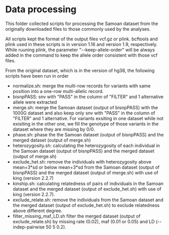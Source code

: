# Data processing
This folder collected scripts for processing the Samoan dataset from the originally downloaded files to those commonly used by the analyses. 

All scripts kept the format of the output files vcf.gz or plink. bcftools and plink used in these scripts is in version 1.16 and version 1.9, respectively.
While ruuning plink, the parameter "--keep-allele-order" will be always added in the command to keep the allele order consistent with those vcf files.

From the original dataset, which is in the version of hg38, the following scripts have been run in order 

- normalize.sh: merge the multi-row records for variants with same position into a one-row multi-allelic record.
- bisnpPASS: snv with "PASS" in the column of "FILTER" and 1 alternative allele were extracted
- merge.sh: merge the Samoan dataset (output of bisnpPASS) with the 1000G dataset and also keep only snv with "PASS" in the column of "FILTER" and 1 alternative.
  For variants exsiting in one dataset while not exisiting in the other one, we fill the genotype of those variants in the dataset where they are missing by 0/0.
- phase.sh: phase the the Samoan dataset (output of bisnpPASS) and the merged dataset (output of merge.sh)
- heterozygosity.sh: calculating the heterozygosity of each individual in the Samoan dataset (output of bisnpPASS) and the merged dataset (output of merge.sh)
- exclude_het.sh: remove the individuals with heterozygosity above mean+3\*sd or below mean+3\*sd from the Samoan dataset (output of bisnpPASS) and the merged dataset (output of merge.sh) with use of king (version 2.2.7)
- kinship.sh: calculating relatedness of pairs of individuals in the Samoan dataset and the merged dataset (output of exclude_het.sh) with use of king (version 2.2.7).
- exclude_relate.sh: remove the individuals from the Samoan dataset and the merged dataset (output of exclude_het.sh) to exclude relatedness above different degree. 
- filter_missing_maf_LD.sh filter the merged dataset (output of exclude_relate.sh) by missing rate (0.02), maf (0.01 or 0.05) and LD (--indep-pairwise 50 5 0.2).
